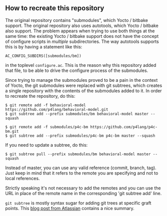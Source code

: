 How to recreate this repository
-------------------------------

The original repository contains "submodules", which Yocto / bitbake
support. The original repository also uses autotools, which Yocto /
bitbake also support. The problem appears when trying to use both things
at the same time: the existing Yocto / bitbake support does not have the
concept of configure scripts in _multiple_ subdirectories. The way
autotools supports this is by having a statement like this:

	AC_CONFIG_SUBDIRS([submodules/bm])

in the toplevel `configure.ac`. This is the reason why this repository
added that file, to be able to drive the configure process of the
submodules.

Since trying to manage the submodules proved to be a pain in the context
of Yocto, the git submodules were replaced with git subtrees, which
creates a single repository with the contents of the submodules added to
it. In order to recreate the repository, do this:

	$ git remote add -f behavioral-model https://github.com/p4lang/behavioral-model.git
	$ git subtree add --prefix submodules/bm behavioral-model master --squash

	$ git remote add -f submodules/p4c-bm https://github.com/p4lang/p4c-bm.git
	$ git subtree add --prefix submodules/p4c-bm p4c-bm master --squash

If you need to update a subtree, do this:

	$ git subtree pull --prefix submodules/bm behavioral-model master --squash

Instead of master, you can use any valid reference (commit, branch,
tag). Just keep in mind that it refers to the remote you are specifying
and not to local references.

Strictly speaking it's not necessary to add the remotes and you can use
the URL in place of the remote name in the corresponding 'git subtree add' line.

`git subtree` is mostly syntax sugar for adding git trees at specific
graft points. This [blog post from
Atlassian](http://blogs.atlassian.com/2013/05/alternatives-to-git-submodule-git-subtree/)
contains a nice summary.

